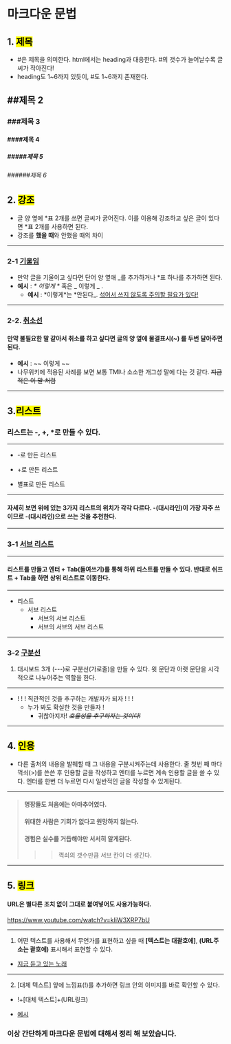 # 마크다운 문법

## **1. <mark>제목</mark>**

- #은 제목을 의미한다. html에서는 heading과 대응한다. #의 갯수가 늘어날수록 글씨가 작아진다!
- heading도 1~6까지 있듯이, #도 1~6까지 존재한다.

## ##제목 2

### ###제목 3

#### ####제목 4

##### #####제목 5

###### ######제목 6

## **2. <mark>강조</mark>**

- 글 양 옆에 *표 2개를 쓰면 글씨가 굵어진다. 이를 이용해 강조하고 싶은 글이 있다면 *표 2개를 사용하면 된다.
- 강조를 **했을 때**와 안했을 때의 차이

---

### **2-1 <u>기울임</u>**

- 만약 글을 기울이고 싶다면 단어 양 옆애 \_를 추가하거나 \*표 하나를 추가하면 된다.
- **예시** : _* 이렇게 *_ 혹은 _ 이렇게 _ .
  - **예시** : *이렇게\*는 *안된다\_. <u>섞어서 쓰지 않도록 주의할 필요가 있다!</u>

---

### **2-2. <u>취소선</u>**

#### 만약 불필요한 말 같아서 취소를 하고 싶다면 글의 양 옆에 물결표시(~) 를 두번 달아주면 된다.

- **예시** : ~~ 이렇게 ~~
- 나무위키에 적용된 사례를 보면 보통 TMI나 소소한 개그성 말에 다는 것 같다. ~~지금 적은 이 말 처럼~~

---

## **3.<mark>리스트</mark>**

### 리스트는 -, +, \*로 만들 수 있다.

---

- -로 만든 리스트

* +로 만든 리스트

- 별표로 만든 리스트

---

#### 자세히 보면 위에 있는 3가지 리스트의 위치가 각각 다르다. -(대시라인)이 가장 자주 쓰이므로 -(대시라인)으로 쓰는 것을 추천한다.

---

### **3-1 <u>서브 리스트</u>**

---

#### 리스트를 만들고 엔터 + Tab(들여쓰기)를 통해 하위 리스트를 만들 수 있다. 반대로 쉬프트 + Tab을 하면 상위 리스트로 이동한다.

---

- 리스트
  - 서브 리스트
    - 서브의 서브 리스트
    - 서브의 서브의 서브 리스트

---

### **3-2 <u>구분선</u>**

1. 대시보드 3개 (---)로 구분선(가로줄)을 만들 수 있다. 윗 문단과 아랫 문단을 시각적으로 나누어주는 역할을 한다.

---

- ! ! ! 직관적인 것을 추구하는 개발자가 되자 ! ! !
  - 누가 봐도 확실한 것을 만들자 !
    - 귀찮아지자! ~~_효율성을 추구하자는 것이다!_~~

---

## **4. <mark>인용</mark>**

- 다른 출처의 내용을 발췌할 때 그 내용을 구분시켜주는데 사용한다. 줄 첫번 째 마다 꺽쇠(>)를 쓴쓴 후 인용할 글을 작성하고 엔터를 누르면 계속 인용할 글을 쓸 수 있다. 엔터를 한번 더 누르면 다시 일반적인 글을 작성할 수 있게된다.

---

> #### 명장들도 처음에는 아마추어였다.
>
> #### 위대한 사람은 기회가 없다고 원망하지 않는다.
>
> #### 경험은 실수를 거듭해야만 서서히 알게된다.
>
> > > 꺽쇠의 갯수만큼 서브 칸이 더 생긴다.

---

## **5. <mark>링크</mark>**

#### URL은 별다른 조치 없이 그대로 붙여넣어도 사용가능하다.

https://www.youtube.com/watch?v=kIiW3XRP7bU

---

1. 어떤 텍스트를 사용해서 무언가를 표현하고 싶을 때 **[텍스트는 대괄호에]**, **(URL주소는 괄호에)** 표시해서 표현할 수 있다.

- [지금 듣고 있는 노래](https://www.youtube.com/watch?v=kIiW3XRP7bU)

---

2. [대체 텍스트] 앞에 느낌표(!)를 추가하면 링크 안의 이미지를 바로 확인할 수 있다.

- !+[대체 텍스트]+(URL링크)

- [예시](https://wikidocs.net/images/page/49159/png-2702691_1920_back.png)

### **이상 간단하게 마크다운 문법에 대해서 정리 해 보았습니다.**
